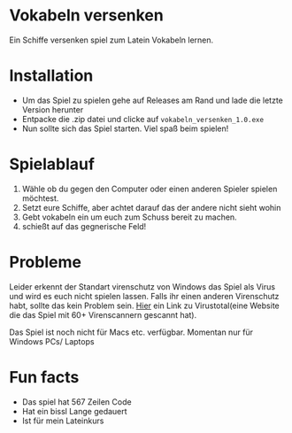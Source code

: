 # Vokabeln versenken
Ein Schiffe versenken spiel zum Latein Vokabeln lernen.

# Installation
* Um das Spiel zu spielen gehe auf Releases am Rand und lade die letzte Version herunter
* Entpacke die .zip datei und clicke auf `vokabeln_versenken_1.0.exe`
* Nun sollte sich das Spiel starten. Viel spaß beim spielen!

# Spielablauf 
1. Wähle ob du gegen den Computer oder einen anderen Spieler spielen möchtest.
2. Setzt eure Schiffe, aber achtet darauf das der andere nicht sieht wohin
3. Gebt vokabeln ein um euch zum Schuss bereit zu machen.
4. schießt auf das gegnerische Feld!

# Probleme 
Leider erkennt der Standart virenschutz von Windows das Spiel als Virus und wird es euch nicht spielen lassen.
Falls ihr einen anderen Virenschutz habt, sollte das kein Problem sein.
[Hier](https://www.virustotal.com/gui/file/f6b7f3ffe7a9664ad79f5b3a6e647b5c7dea637774df3289255964385cd7a117/detection) ein Link zu Virustotal(eine Website die das Spiel mit 60+ Virenscannern gescannt hat).

Das Spiel ist noch nicht für Macs etc. verfügbar. Momentan nur für Windows PCs/ Laptops

# Fun facts
* Das spiel hat 567 Zeilen Code
* Hat ein bissl Lange gedauert
* Ist für mein Lateinkurs
